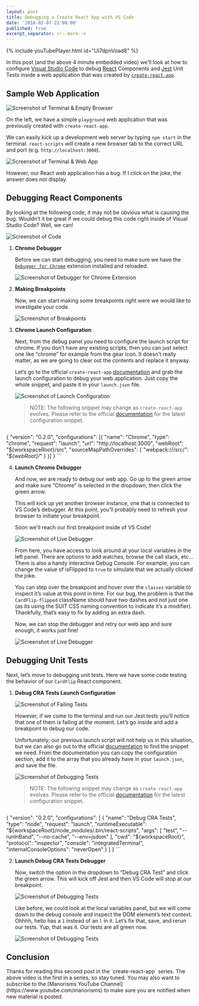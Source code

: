 ```yaml
---
layout: post
title: Debugging a Create React App with VS Code
date: '2018-02-07 22:00:00'
published: true
excerpt_separator: <!--more-->
---
```


{% include youTubePlayer.html id="UI7dpnVoad8" %}

<div class="g-ytsubscribe" data-channelid="UCSUkyvHHdLuFKkHyYxCmmcw" data-layout="default" data-count="default"></div>

In this post (and the above 4 minute embedded video) we’ll look at how to configure [Visual Studio Code](https://code.visualstudio.com/) to debug [React](https://reactjs.org/) Components and [Jest](https://facebook.github.io/jest/) Unit Tests inside a web application that was created by [`create-react-app`](https://github.com/facebook/create-react-app).

<!--more-->

## Sample Web Application

![Screenshot of Terminal & Empty Browser](../assets/images/2018/Feb/cra-debug-vscode-1.png)

On the left, we have a simple `playground` web application that was previously created with `create-react-app`.

We can easily kick up a development web server by typing `npm start` in the terminal. `react-scripts` will create a new browser tab to the correct URL and port (e.g. `http://localhost:3000`).

![Screenshot of Terminal & Web App](../assets/images/2018/Feb/cra-debug-vscode-2.png)

However, our React web application has a bug. If I click on the joke, the answer does not display.

## Debugging React Components

By looking at the following code, it may not be obvious what is causing the bug. Wouldn’t it be great if we could debug this code right inside of Visual Studio Code? Well, we can!

![Screenshot of Code](../assets/images/2018/Feb/cra-debug-vscode-2b.png)

1. **Chrome Debugger**

	Before we can start debugging, you need to make sure we have the [`Debugger for Chrome`](https://marketplace.visualstudio.com/items?itemName=msjsdiag.debugger-for-chrome) extension installed and reloaded.

	![Screenshot of Debugger for Chrome Extension](../assets/images/2018/Feb/cra-debug-vscode-3.png)

2. **Making Breakpoints**

	Now, we can start making some breakpoints right were we would like to investigate your code.

	![Screenshot of Breakpoints](../assets/images/2018/Feb/cra-debug-vscode-4.png)

3. **Chrome Launch Configuration**

	Next, from the debug panel you need to configure the launch script for chrome.  If you don’t have any existing scripts, then you can just select one like “chrome” for example from the gear icon. It doesn’t really matter, as we are going to clear out the contents and replace it anyway. 

	Let’s go to the official `create-react-app` [documentation](http://bit.ly/manorisms-cra-debug-vscode-react) and grab the launch configuration to debug your web application. Just copy the whole snippet, and paste it in your `launch.json` file.

	![Screenshot of Launch Configuration](../assets/images/2018/Feb/cra-debug-vscode-5.png)

	> NOTE: The following snippet may change as `create-react-app` evolves. Please refer to the official [documentation](http://bit.ly/manorisms-cra-debug-vscode-react) for the latest configuration snippet.

	```json
{
  "version": "0.2.0",
  "configurations": [{
    "name": "Chrome",
    "type": "chrome",
    "request": "launch",
    "url": "http://localhost:3000",
    "webRoot": "${workspaceRoot}/src",
    "sourceMapPathOverrides": {
      "webpack:///src/*": "${webRoot}/*"
    }
  }]
}
	```

4. **Launch Chrome Debugger**

	And now, we are ready to debug our web app. Go up to the green arrow and make sure “Chrome” is selected in the dropdown, then click the green arrow.

	This will kick up yet another browser instance, one that is connected to VS Code’s debugger. At this point, you’ll probably need to refresh your browser to initiate your breakpoint.  

	Soon we'll reach our first breakpoint inside of VS Code!

	![Screenshot of Live Debugger](../assets/images/2018/Feb/cra-debug-vscode-6.png)

	From here, you have access to look around at your local variables in the left panel. There are options to add watches, browse the call stack, etc… There is also a handy interactive Debug Console. For example, you can change the value of isFlipped to `true` to simulate that we actually clicked the joke.

	You can step over the breakpoint and hover over the `classes` variable to inspect it’s value at this point in time. For our bug, the problem is that the `CardFlip-flipped` className should have two dashes and not just one (as its using the SUIT CSS naming convention to indicate it’s a modifier). Thankfully, that’s easy to fix by adding an extra dash.

	Now, we can stop the debugger and retry our web app and sure enough, it works just fine!

	![Screenshot of Live Debugger](../assets/images/2018/Feb/cra-debug-vscode-7.png)

## Debugging Unit Tests

Next, let’s move to debugging unit tests. Here we have some code testing the behavior of our `CardFlip` React component.

1. **Debug CRA Tests Launch Configuration**

	![Screenshot of Failing Tests](../assets/images/2018/Feb/cra-debug-vscode-8.png)

	However, if we come to the terminal and run our Jest tests you’ll notice that one of them is failing at the moment. Let’s go inside and add a breakpoint to debug our code. 

	Unfortunately, our previous launch script will not help us in this situation, but we can also go out to the official [documentation](http://bit.ly/manorisms-cra-debug-vscode-jest) to find the snippet we need. From the documentation you can copy the configuration section, add it to the array that you already have in your `launch.json`, and save the file.

	![Screenshot of Debugging Tests](../assets/images/2018/Feb/cra-debug-vscode-8b.png)

	> NOTE: The following snippet may change as `create-react-app` evolves. Please refer to the official [documentation](http://bit.ly/manorisms-cra-debug-vscode-jest) for the latest configuration snippet.

	```json
{
  "version": "0.2.0",
  "configurations": [
    {
      "name": "Debug CRA Tests",
      "type": "node",
      "request": "launch",
      "runtimeExecutable": "${workspaceRoot}/node_modules/.bin/react-scripts",      
      "args": [
        "test",
        "--runInBand",
        "--no-cache",
        "--env=jsdom"
      ],
      "cwd": "${workspaceRoot}",
      "protocol": "inspector",
      "console": "integratedTerminal",
      "internalConsoleOptions": "neverOpen"
    }
  ]
}
	```

2. **Launch Debug CRA Tests Debugger**

	Now, switch the option in the dropdown to “Debug CRA Test” and click the green arrow. This will kick off Jest and then VS Code will stop at our breakpoint.

	![Screenshot of Debugging Tests](../assets/images/2018/Feb/cra-debug-vscode-9.png)

	Like before, we could look at the local variables panel, but we will come down to the debug console and inspect the DOM element’s text context. Ohhhh, hello has a `1` instead of an `l` in it. Let’s fix that, save, and rerun our tests. Yup, that was it. Our tests are all green now. 

	![Screenshot of Debugging Tests](../assets/images/2018/Feb/cra-debug-vscode-10.png)

## Conclusion

<div class="g-ytsubscribe" data-channelid="UCSUkyvHHdLuFKkHyYxCmmcw" data-layout="default" data-count="default"></div>
Thanks for reading this second post in the `create-react-app` series. The above video is the first in a series, so stay tuned. You may also want to subscribe to the [Manorisms YouTube Channel](https://www.youtube.com/manorisms) to make sure you are notified when new material is posted.
